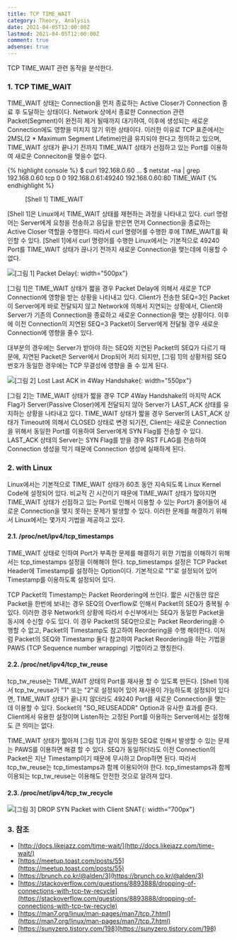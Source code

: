 ```yaml
---
title: TCP TIME_WAIT
category: Theory, Analysis
date: 2021-04-05T12:00:00Z
lastmod: 2021-04-05T12:00:00Z
comment: true
adsense: true
---
```


TCP TIME_WAIT 관련 동작을 분석한다.

### 1. TCP TIME_WAIT

TIME_WAIT 상태는 Connection을 먼저 종료하는 Active Closer가 Connection 종료 후 도달하는 상태이다. Network 상에서 종료한 Connection 관련 Packet(Segment)이 완전히 제거 될때까지 대기하여, 이후에 생성되는 새로운 Connection에도 영향을 미치지 않기 위한 상태이다. 이러한 이유로 TCP 표준에서는 2MSL(2 * Maximum Segment Lifetime)만큼 유지되야 한다고 정의하고 있으며, TIME_WAIT 상태가 끝나기 전까지 TIME_WAIT 상태가 선점하고 있는 Port를 이용하여 새로운 Conneciton을 맺을수 없다.

{% highlight console %}
$ curl 192.168.0.60
...
$ netstat -na | grep 192.168.0.60
tcp        0      0 192.168.0.61:49240      192.168.0.60:80         TIME_WAIT
{% endhighlight %}
<figure>
<figcaption class="caption">[Shell 1] TIME_WAIT</figcaption>
</figure>

[Shell 1]은 Linux에서 TIME_WAIT 상태를 재현하는 과정을 나타내고 있다. curl 명령어는 Server에게 요청을 전송하고 응답을 받은면 먼저 Connection을 종료하는 Active Closer 역할을 수행한다. 따라서 curl 명령어를 수행한 후에 TIME_WAIT를 확인할 수 있다. [Shell 1]에서 curl 명령어를 수행한 Linux에서는 기본적으로 49240 Port를 TIME_WAIT 상태가 끊나기 전까지 새로운 Connection을 맺는데에 이용할 수 없다.

![[그림 1] Packet Delay]({{site.baseurl}}/images/theory_analysis/TCP_TIME_WAIT/Packet_Delay.PNG){: width="500px"}

[그림 1]은 TIME_WAIT 상태가 짧을 경우 Packet Delay에 의해서 새로운 TCP Connection에 영향을 받는 상황을 나타내고 있다. Client가 전송한 SEQ=3인 Packet이 Server에게 바로 전달되지 않고 Network에 의해서 지연되는 상황에서, Client와 Server가 기존의 Connection을 종료하고 새로운 Connection을 맺는 상황이다. 이후에 이전 Connection의 지연된 SEQ=3 Packet이 Server에게 전달될 경우 새로운 Connection에 영향을 줄수 있다.

대부분의 경우에는 Server가 받아야 하는 SEQ와 지연된 Packet의 SEQ가 다르기 때문에, 지연된 Packet은 Server에서 Drop되어 처리 되지만, [그림 1]의 상황처럼 SEQ 번호가 동일한 경우에는 TCP 무결성에 영향을 줄 수 있게 된다.

![[그림 2] Lost Last ACK in 4Way Handshake]({{site.baseurl}}/images/theory_analysis/TCP_TIME_WAIT/Lost_Last_ACK.PNG){: width="550px"}

[그림 2]는 TIME_WAIT 상태가 짧을 경우 TCP 4Way Handshake의 마지막 ACK Flag가 Server(Passive Closer)에게 전달되지 않아 Server가 LAST_ACK 상태를 유지하는 상황을 나타내고 있다. TIME_WAIT 상태가 짧을 경우 Server의 LAST_ACK 상태가 Timeout에 의해서 CLOSED 상태로 변경 되기전, Client는 새로운 Connection을 위해서 동일한 Port를 이용하여 Server에게 SYN Flag를 전송할 수 있다. LAST_ACK 상태의 Server는 SYN Flag를 받을 경우 RST FLAG를 전송하여 Connection 생성을 막기 때문에 Connection 생성에 실패하게 된다.

### 2. with Linux

Linux에서는 기본적으로 TIME_WAIT 상태가 60초 동안 지속되도록 Linux Kernel Code에 설정되어 있다. 비교적 긴 시간이기 때문에 TIME_WAIT 상태가 많아지면 TIME_WAIT 상태가 선점하고 있는 Port로 인해서 이용할 수 있는 Port가 줄어들어 새로운 Connection을 맺지 못하는 문제가 발생할 수 있다.  이러한 문제를 해결하기 위해서 Linux에서는 몇가지 기법을 제공하고 있다.

#### 2.1. /proc/net/ipv4/tcp_timestamps

TIME_WAIT 상태로 인하여 Port가 부족한 문제를 해결하기 위한 기법을 이해하기 위해서는 tcp_timestamps 설정을 이해해야 한다. tcp_timestamps 설정은 TCP Packet Header에 Timestamp를 설정하는 Option이다. 기본적으로 "1"로 설정되어 있어 Timestamp를 이용하도록 설정되어 있다.

TCP Packet의 Timestamp는 Packet Reordering에 쓰인다. 짧은 시간동안 많은 Packet을 한번에 보내는 경우 SEQ의 Overflow로 인해서 Packet의 SEQ가 중복될 수 있다. 이러한 경우 Network의 상황에 따라서 수신부에서는 SEQ가 동일한 Packet을 동시에 수신할 수도 있다. 이 경우 Packet의 SEQ만으로는 Packet Reordering을 수행할 수 없고, Packet의 Timestamp도 참고하여 Reordering을 수행 해야한다. 이처럼 Packet의 SEQ와 Timestamp 둘다 참고하여 Packet Reordering을 하는 기법을 PAWS (TCP Sequence number wrapping) 기법이라고 명칭한다.

#### 2.2. /proc/net/ipv4/tcp_tw_reuse

tcp_tw_reuse는 TIME_WAIT 상태의 Port를 재사용 할 수 있도록 만든다. [Shell 1]에서 tcp_tw_reuse가 "1" 또는 "2"로 설정되어 있어 재사용이 가능하도록 설정되어 있다면, TIME_WAIT 상태가 끝나지 않더라도 49240 Port를 새로운 Connection을 맺는데 이용할 수 있다. Socket의 "SO_REUSEADDR" Option과 유사한 효과를 준다. Client에서 유용한 설정이며 Listen하는 고정된 Port를 이용하는 Server에서는 설정해도 큰 의미는 없다.

TIME_WAIT 상태가 짧아져 [그림 1]과 같이 동일한 SEQ로 인해서 발생할 수 있는 문제는 PAWS를 이용하면 해결 할 수 있다. SEQ가 동일하더라도 이전 Connection의 Packet은 지난 Timestamp이기 때문에 무시하고 Drop하면 된다. 따라서 tcp_tw_reuse는 tcp_timestamps과 함께 이용되어야 한다. tcp_timestamps과 함께 이용되는 tcp_tw_reuse는 이용해도 안전한 것으로 알려져 있다.

#### 2.3. /proc/net/ipv4/tcp_tw_recycle

![[그림 3] DROP SYN Packet with Client SNAT]({{site.baseurl}}/images/theory_analysis/TCP_TIME_WAIT/SNAT_SYN_Packet_Drop.PNG){: width="700px"}

### 3. 참조

* [http://docs.likejazz.com/time-wait/](http://docs.likejazz.com/time-wait/)
* [https://meetup.toast.com/posts/55](https://meetup.toast.com/posts/55)
* [https://brunch.co.kr/@alden/3](https://brunch.co.kr/@alden/3)
* [https://stackoverflow.com/questions/8893888/dropping-of-connections-with-tcp-tw-recycle](https://stackoverflow.com/questions/8893888/dropping-of-connections-with-tcp-tw-recycle)
* [https://man7.org/linux/man-pages/man7/tcp.7.html](https://man7.org/linux/man-pages/man7/tcp.7.html)
* [https://sunyzero.tistory.com/198](https://sunyzero.tistory.com/198)